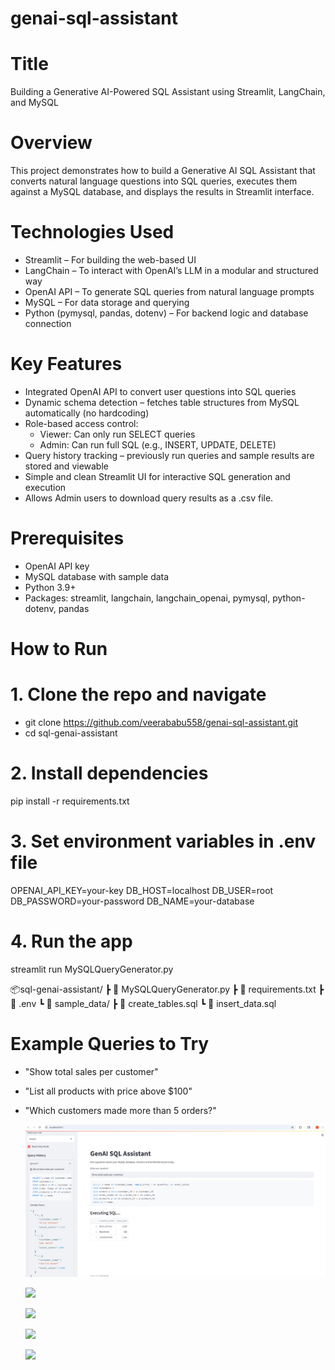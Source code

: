 # genai-sql-assistant
# Title
Building a Generative AI-Powered SQL Assistant using Streamlit, LangChain, and MySQL

# Overview
This project demonstrates how to build a Generative AI SQL Assistant that converts natural language questions into SQL queries, executes them against a MySQL database, and displays the results in Streamlit interface.

# Technologies Used

- Streamlit – For building the web-based UI
- LangChain – To interact with OpenAI’s LLM in a modular and structured way
- OpenAI API – To generate SQL queries from natural language prompts
- MySQL – For data storage and querying
- Python (pymysql, pandas, dotenv) – For backend logic and database connection

# Key Features
- Integrated OpenAI API to convert user questions into SQL queries
- Dynamic schema detection – fetches table structures from MySQL automatically (no hardcoding)
- Role-based access control:
    - Viewer: Can only run SELECT queries
    - Admin: Can run full SQL (e.g., INSERT, UPDATE, DELETE)
- Query history tracking – previously run queries and sample results are stored and viewable
- Simple and clean Streamlit UI for interactive SQL generation and execution
- Allows Admin users to download query results as a .csv file.

# Prerequisites

- OpenAI API key
- MySQL database with sample data
- Python 3.9+
- Packages: streamlit, langchain, langchain_openai, pymysql, python-dotenv, pandas

# How to Run

# 1. Clone the repo and navigate
- git clone https://github.com/veerababu558/genai-sql-assistant.git
- cd sql-genai-assistant

# 2. Install dependencies
pip install -r requirements.txt

# 3. Set environment variables in .env file
OPENAI_API_KEY=your-key
DB_HOST=localhost
DB_USER=root
DB_PASSWORD=your-password
DB_NAME=your-database

# 4. Run the app
streamlit run MySQLQueryGenerator.py

📦sql-genai-assistant/
 ┣ 📄 MySQLQueryGenerator.py
 ┣ 📄 requirements.txt
 ┣ 📄 .env
 ┗ 📁 sample_data/
     ┣ 📄 create_tables.sql
     ┗ 📄 insert_data.sql
     
# Example Queries to Try

- "Show total sales per customer"
- "List all products with price above $100"
- "Which customers made more than 5 orders?"

  ![](https://github.com/veerababu558/genai-sql-assistant/blob/main/Screenshot%202025-06-16%20171243.png)
  
  ![](https://github.com/veerababu558/genai-sql-assistant#:~:text=Screenshot%202025%2D06%2D16%20171425.png)
  
  ![](https://github.com/veerababu558/genai-sql-assistant#:~:text=Screenshot%202025%2D06%2D16%20171547.png)
  
  ![](https://github.com/veerababu558/genai-sql-assistant#:~:text=Screenshot%202025%2D06%2D16%20171721.png)
  
  ![](https://github.com/veerababu558/genai-sql-assistant#:~:text=Screenshot%202025%2D06%2D16%20171810.png)

